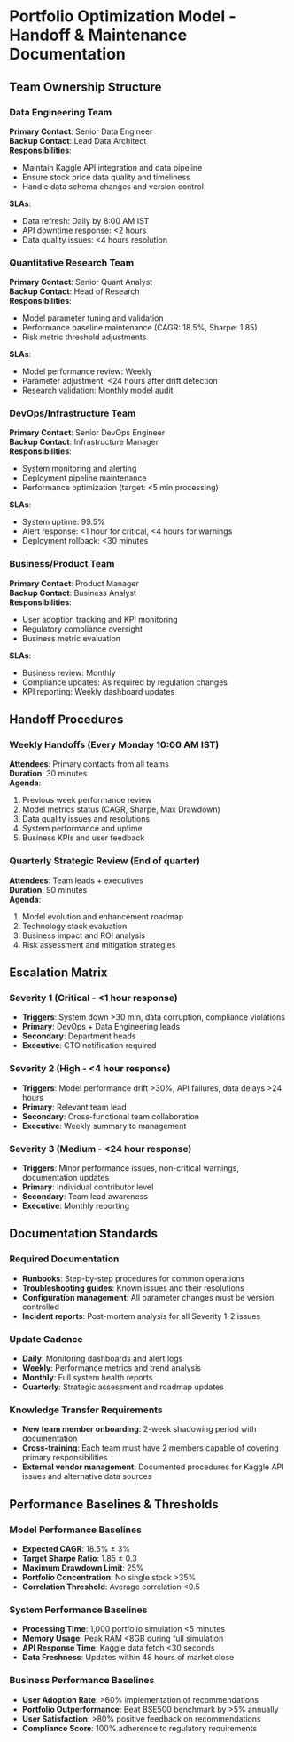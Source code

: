 # Portfolio Optimization Model - Handoff & Maintenance Documentation

## Team Ownership Structure

### Data Engineering Team
**Primary Contact**: Senior Data Engineer  
**Backup Contact**: Lead Data Architect  
**Responsibilities**:
- Maintain Kaggle API integration and data pipeline
- Ensure stock price data quality and timeliness
- Handle data schema changes and version control

**SLAs**:
- Data refresh: Daily by 8:00 AM IST
- API downtime response: <2 hours
- Data quality issues: <4 hours resolution

### Quantitative Research Team
**Primary Contact**: Senior Quant Analyst  
**Backup Contact**: Head of Research  
**Responsibilities**:
- Model parameter tuning and validation
- Performance baseline maintenance (CAGR: 18.5%, Sharpe: 1.85)
- Risk metric threshold adjustments

**SLAs**:
- Model performance review: Weekly
- Parameter adjustment: <24 hours after drift detection
- Research validation: Monthly model audit

### DevOps/Infrastructure Team  
**Primary Contact**: Senior DevOps Engineer  
**Backup Contact**: Infrastructure Manager  
**Responsibilities**:
- System monitoring and alerting
- Deployment pipeline maintenance
- Performance optimization (target: <5 min processing)

**SLAs**:
- System uptime: 99.5%
- Alert response: <1 hour for critical, <4 hours for warnings
- Deployment rollback: <30 minutes

### Business/Product Team
**Primary Contact**: Product Manager  
**Backup Contact**: Business Analyst  
**Responsibilities**:
- User adoption tracking and KPI monitoring
- Regulatory compliance oversight
- Business metric evaluation

**SLAs**:
- Business review: Monthly
- Compliance updates: As required by regulation changes
- KPI reporting: Weekly dashboard updates

## Handoff Procedures

### Weekly Handoffs (Every Monday 10:00 AM IST)
**Attendees**: Primary contacts from all teams  
**Duration**: 30 minutes  
**Agenda**:
1. Previous week performance review
2. Model metrics status (CAGR, Sharpe, Max Drawdown)
3. Data quality issues and resolutions
4. System performance and uptime
5. Business KPIs and user feedback


### Quarterly Strategic Review (End of quarter)
**Attendees**: Team leads + executives  
**Duration**: 90 minutes  
**Agenda**:
1. Model evolution and enhancement roadmap
2. Technology stack evaluation
3. Business impact and ROI analysis
4. Risk assessment and mitigation strategies

## Escalation Matrix

### Severity 1 (Critical - <1 hour response)
- **Triggers**: System down >30 min, data corruption, compliance violations
- **Primary**: DevOps + Data Engineering leads
- **Secondary**: Department heads
- **Executive**: CTO notification required

### Severity 2 (High - <4 hour response)  
- **Triggers**: Model performance drift >30%, API failures, data delays >24 hours
- **Primary**: Relevant team lead
- **Secondary**: Cross-functional team collaboration
- **Executive**: Weekly summary to management

### Severity 3 (Medium - <24 hour response)
- **Triggers**: Minor performance issues, non-critical warnings, documentation updates
- **Primary**: Individual contributor level
- **Secondary**: Team lead awareness
- **Executive**: Monthly reporting

## Documentation Standards

### Required Documentation
- **Runbooks**: Step-by-step procedures for common operations
- **Troubleshooting guides**: Known issues and their resolutions  
- **Configuration management**: All parameter changes must be version controlled
- **Incident reports**: Post-mortem analysis for all Severity 1-2 issues

### Update Cadence
- **Daily**: Monitoring dashboards and alert logs
- **Weekly**: Performance metrics and trend analysis
- **Monthly**: Full system health reports
- **Quarterly**: Strategic assessment and roadmap updates

### Knowledge Transfer Requirements
- **New team member onboarding**: 2-week shadowing period with documentation
- **Cross-training**: Each team must have 2 members capable of covering primary responsibilities  
- **External vendor management**: Documented procedures for Kaggle API issues and alternative data sources

## Performance Baselines & Thresholds

### Model Performance Baselines
- **Expected CAGR**: 18.5% ± 3%
- **Target Sharpe Ratio**: 1.85 ± 0.3
- **Maximum Drawdown Limit**: 25%
- **Portfolio Concentration**: No single stock >35%
- **Correlation Threshold**: Average correlation <0.5

### System Performance Baselines  
- **Processing Time**: 1,000 portfolio simulation <5 minutes
- **Memory Usage**: Peak RAM <8GB during full simulation
- **API Response Time**: Kaggle data fetch <30 seconds
- **Data Freshness**: Updates within 48 hours of market close

### Business Performance Baselines
- **User Adoption Rate**: >60% implementation of recommendations
- **Portfolio Outperformance**: Beat BSE500 benchmark by >5% annually
- **User Satisfaction**: >80% positive feedback on recommendations
- **Compliance Score**: 100% adherence to regulatory requirements